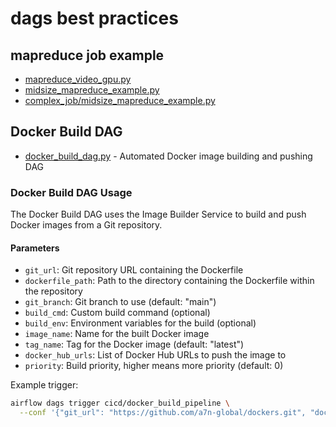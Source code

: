 # dags best practices

## mapreduce job example

- [mapreduce_video_gpu.py](mapreduce/mapreduce_video_gpu.py)
- [midsize_mapreduce_example.py](mapreduce/midsize_mapreduce_example.py)
- [complex_job/midsize_mapreduce_example.py](mapreduce/complex_job/midsize_mapreduce_example.py)

## Docker Build DAG

- [docker_build_dag.py](docker_build_dag.py) - Automated Docker image building and pushing DAG

### Docker Build DAG Usage

The Docker Build DAG uses the Image Builder Service to build and push Docker images from a Git repository.

#### Parameters

- `git_url`: Git repository URL containing the Dockerfile
- `dockerfile_path`: Path to the directory containing the Dockerfile within the repository
- `git_branch`: Git branch to use (default: "main")
- `build_cmd`: Custom build command (optional)
- `build_env`: Environment variables for the build (optional)
- `image_name`: Name for the built Docker image
- `tag_name`: Tag for the Docker image (default: "latest")
- `docker_hub_urls`: List of Docker Hub URLs to push the image to
- `priority`: Build priority, higher means more priority (default: 0)

Example trigger:
```bash
airflow dags trigger cicd/docker_build_pipeline \
  --conf '{"git_url": "https://github.com/a7n-global/dockers.git", "dockerfile_path": "helloworld", "image_name": "hub.anuttacon.com/infra/helloworld", "tag_name": "v1.0"}'
```
